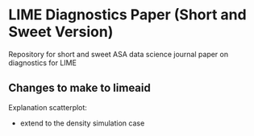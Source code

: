 # LIME Diagnostics Paper (Short and Sweet Version)

Repository for short and sweet ASA data science journal paper on diagnostics for LIME

## Changes to make to limeaid

Explanation scatterplot:

- extend to the density simulation case